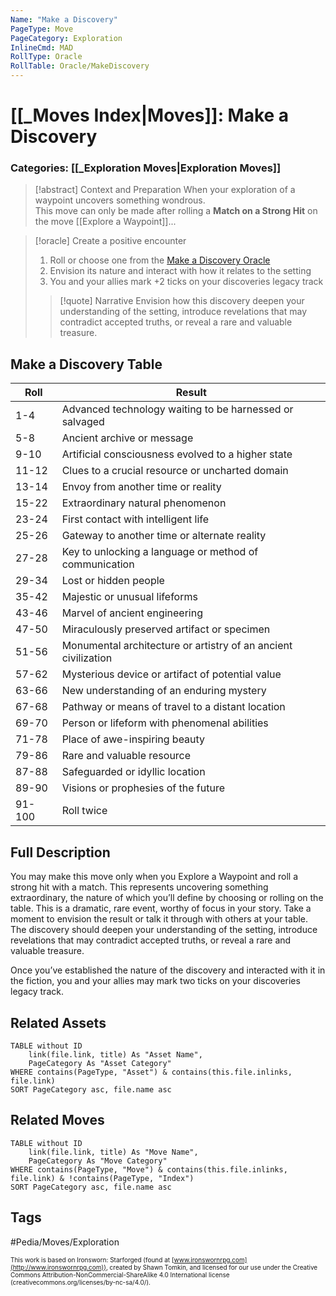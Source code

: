 ```yaml
---
Name: "Make a Discovery"
PageType: Move
PageCategory: Exploration
InlineCmd: MAD
RollType: Oracle
RollTable: Oracle/MakeDiscovery
---
```

# [[_Moves Index|Moves]]:  Make a Discovery
### Categories: [[_Exploration Moves|Exploration Moves]]
>[!abstract]  Context and Preparation
>When your exploration of a waypoint uncovers something wondrous.  
>This move can only be made after rolling a **Match on a Strong Hit** on the move [[Explore a Waypoint]]...

> [!oracle] Create a positive encounter
> 1. Roll or choose one from the [Make a Discovery Oracle](Moves_Make_a_Discovery)
> 2. Envision its nature and interact with how it relates to the setting
> 3. You and your allies mark +2 ticks on your discoveries legacy track
> >[!quote] Narrative
> Envision how this discovery deepen your understanding of the setting, introduce revelations that may contradict accepted truths, or reveal a rare and valuable treasure.

## Make a Discovery Table
| Roll | Result |
| --- | --- |
| 1-4 | Advanced technology waiting to be harnessed or salvaged |
| 5-8 | Ancient archive or message |
| 9-10 | Artificial consciousness evolved to a higher state |
| 11-12 | Clues to a crucial resource or uncharted domain |
| 13-14 | Envoy from another time or reality |
| 15-22 | Extraordinary natural phenomenon |
| 23-24 | First contact with intelligent life |
| 25-26 | Gateway to another time or alternate reality |
| 27-28 | Key to unlocking a language or method of communication |
| 29-34 | Lost or hidden people |
| 35-42 | Majestic or unusual lifeforms |
| 43-46 | Marvel of ancient engineering |
| 47-50 | Miraculously preserved artifact or specimen |
| 51-56 | Monumental architecture or artistry of an ancient civilization |
| 57-62 | Mysterious device or artifact of potential value |
| 63-66 | New understanding of an enduring mystery |
| 67-68 | Pathway or means of travel to a distant location |
| 69-70 | Person or lifeform with phenomenal abilities |
| 71-78 | Place of awe-inspiring beauty |
| 79-86 | Rare and valuable resource |
| 87-88 | Safeguarded or idyllic location |
| 89-90 | Visions or prophesies of the future |
| 91-100 | Roll twice |

## Full Description
You may make this move only when you Explore a Waypoint and roll a strong hit with a match. This represents uncovering something extraordinary, the nature of which you’ll define by choosing or rolling on the table. This is a dramatic, rare event, worthy of focus in your story. Take a moment to envision the result or talk it through with others at your table. The discovery should deepen your understanding of the setting, introduce revelations that may contradict accepted truths, or reveal a rare and valuable treasure. 

Once you’ve established the nature of the discovery and interacted with it in the fiction, you and your allies may mark two ticks on your discoveries legacy track.

## Related Assets
```dataview
TABLE without ID
	link(file.link, title) As "Asset Name",
	PageCategory As "Asset Category"
WHERE contains(PageType, "Asset") & contains(this.file.inlinks, file.link)
SORT PageCategory asc, file.name asc
```

## Related Moves
```dataview
TABLE without ID
	link(file.link, title) As "Move Name",
	PageCategory As "Move Category"
WHERE contains(PageType, "Move") & contains(this.file.inlinks, file.link) & !contains(PageType, "Index")
SORT PageCategory asc, file.name asc
```

## Tags
#Pedia/Moves/Exploration 

<font size=-2>This work is based on Ironsworn: Starforged (found at [www.ironswornrpg.com](http://www.ironswornrpg.com)), created by Shawn Tomkin, and licensed for our use under the Creative Commons Attribution-NonCommercial-ShareAlike 4.0 International license  (creativecommons.org/licenses/by-nc-sa/4.0/).</font>